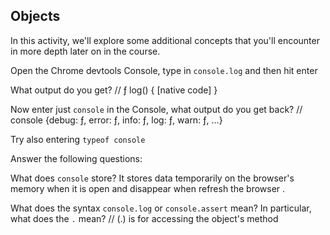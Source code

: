 ## Objects

In this activity, we'll explore some additional concepts that you'll encounter in more depth later on in the course.

Open the Chrome devtools Console, type in `console.log` and then hit enter

What output do you get?
// ƒ log() { [native code] }

Now enter just `console` in the Console, what output do you get back?
// console {debug: ƒ, error: ƒ, info: ƒ, log: ƒ, warn: ƒ, …}

Try also entering `typeof console`

Answer the following questions:

What does `console` store?
It stores data temporarily on the browser's memory when it is open and disappear when refresh the browser . 

What does the syntax `console.log` or `console.assert` mean? In particular, what does the `.` mean?
// (.) is for accessing the object's method
